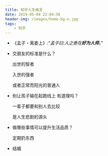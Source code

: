 ```yaml
---
title: 知乎人生格言
date: 2019-05-04 22:04:56
header-img: /images/home-bg-o.jpg
tags:
    - 知乎
---
```


- 《孟子・离娄上》*:“孟子曰:人之患在**好为人师**。*”  

- 交朋友的标准是什么？

  出世的智者

  入世的强者

  或者正常而阳光的普通人

- 别让孩子输在起跑线上 有道理吗？

  一辈子都要和别人去比较

  是人生悲剧的源头

- 做哪些事情可以提升生活品质？

  定期扔东西

- 结婚